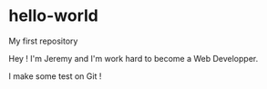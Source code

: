 # hello-world
My first repository

Hey ! I'm Jeremy and I'm work hard to become a Web Developper.

I make some test on Git !
